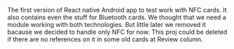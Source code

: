 The first version of React native Android app to test work with NFC cards. It also contains even the stuff for Bluetooth cards. We thought that we need a module working with both technologies. But little later we removed it
bacause we decided to handle only NFC for now. This proj could be deleted if there are no references on it in some old cards at Review column.
